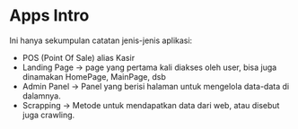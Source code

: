 # Apps Intro

Ini hanya sekumpulan catatan jenis-jenis aplikasi:
- POS (Point Of Sale) alias Kasir
- Landing Page -> page yang pertama kali diakses oleh user, bisa juga dinamakan HomePage, MainPage, dsb
- Admin Panel -> Panel yang berisi halaman untuk mengelola data-data di dalamnya.
- Scrapping -> Metode untuk mendapatkan data dari web, atau disebut juga crawling.


